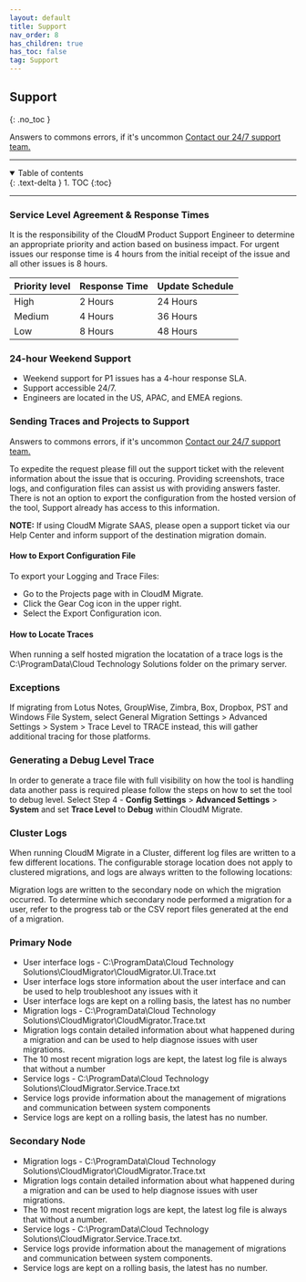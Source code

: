 ```yaml
---
layout: default
title: Support
nav_order: 8
has_children: true
has_toc: false
tag: Support
---
```


## Support
{: .no_toc }

Answers to commons errors, if it's uncommon <a href="https://support.cloudm.io/hc/en-us/requests/new">Contact our 24/7 support team.</a>

---
<a name="top"></a>
<details open markdown="block">
  <summary>
    Table of contents
  </summary>
  {: .text-delta }
1. TOC
{:toc}
</details>

---

### Service Level Agreement & Response Times

It is the responsibility of the CloudM Product Support Engineer to determine an appropriate priority and action based on business impact. For urgent issues our response time is 4 hours from the initial receipt of the issue and all other issues is 8 hours.

| Priority level | Response Time| Update Schedule |
| --- | --- | --- |
| High | 2 Hours |  24 Hours |
| Medium | 4 Hours |  36 Hours |
| Low| 8 Hours |  48 Hours |

### 24-hour Weekend Support 

-  Weekend support for P1 issues has a 4-hour response SLA.
-  Support accessible 24/7. 
-  Engineers are located in the US, APAC, and EMEA regions.

### Sending Traces and Projects to Support

Answers to commons errors, if it's uncommon <a href="https://support.cloudm.io/hc/en-us/requests/new">Contact our 24/7 support team.</a>

To expedite the request please fill out the support ticket with the relevent information about the issue that is occuring. Providing screenshots, trace logs, and configuration files can assist us with providing answers faster. There is not an option to export the configuration from the hosted version of the tool, Support already has access to this information.

**NOTE:**  If using CloudM Migrate SAAS, please open a support ticket via our Help Center and inform support of the destination migration domain.

#### How to Export Configuration File 

To export your Logging and Trace Files:

- Go to the Projects page with in CloudM Migrate. 
- Click the Gear Cog icon in the upper right. 
- Select the Export Configuration icon.


#### How to Locate Traces 

When running a self hosted migration the locatation of a trace logs is the C:\ProgramData\Cloud Technology Solutions folder on the primary server.

### Exceptions 

If migrating from Lotus Notes, GroupWise, Zimbra, Box, Dropbox, PST and Windows File System, select General Migration Settings > Advanced Settings > System > Trace Level to TRACE instead, this will gather additional tracing for those platforms.

### Generating a Debug Level Trace

In order to generate a trace file with full visibility on how the tool is handling data another pass is required please follow the steps on how to set the tool to debug level.  Select Step 4 - **Config Settings** > **Advanced Settings** > **System** and set **Trace Level** to **Debug**  within CloudM Migrate.

### Cluster Logs 

When running CloudM Migrate in a Cluster, different log files are written to a few different locations. The configurable storage location does not apply to clustered migrations, and logs are always written to the following locations:

Migration logs are written to the secondary node on which the migration occurred. To determine which secondary node performed a migration for a user, refer to the progress tab or the CSV report files generated at the end of a migration.

### Primary Node

- User interface logs - C:\ProgramData\Cloud Technology Solutions\CloudMigrator\CloudMigrator.UI.Trace.txt
- User interface logs store information about the user interface and can be used to help troubleshoot any issues with it
- User interface logs are kept on a rolling basis, the latest has no number
- Migration logs - C:\ProgramData\Cloud Technology Solutions\CloudMigrator\CloudMigrator.Trace.txt
- Migration logs contain detailed information about what happened during a migration and can be used to help diagnose issues with user migrations.
- The 10 most recent migration logs are kept, the latest log file is always that without a number
- Service logs - C:\ProgramData\Cloud Technology Solutions\CloudMigrator.Service.Trace.txt
- Service logs provide information about the management of migrations and communication between system components
- Service logs are kept on a rolling basis, the latest has no number.

### Secondary Node 

- Migration logs - C:\ProgramData\Cloud Technology Solutions\CloudMigrator\CloudMigrator.Trace.txt
- Migration logs contain detailed information about what happened during a migration and can be used to help diagnose issues with user migrations.
- The 10 most recent migration logs are kept, the latest log file is always that without a number.
- Service logs - C:\ProgramData\Cloud Technology Solutions\CloudMigrator.Service.Trace.txt.
- Service logs provide information about the management of migrations and communication between system components.
- Service logs are kept on a rolling basis, the latest has no number.
 
